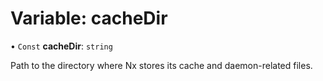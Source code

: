 # Variable: cacheDir

• `Const` **cacheDir**: `string`

Path to the directory where Nx stores its cache and daemon-related files.
